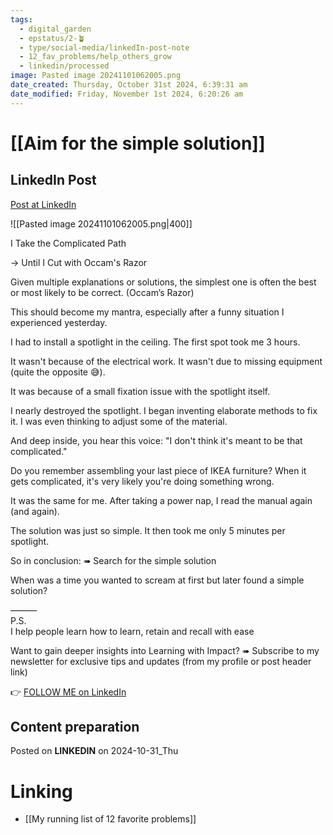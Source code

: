 ```yaml
---
tags:
  - digital_garden
  - epstatus/2-🪴
  - type/social-media/linkedIn-post-note
  - 12_fav_problems/help_others_grow
  - linkedin/processed
image: Pasted image 20241101062005.png
date_created: Thursday, October 31st 2024, 6:39:31 am
date_modified: Friday, November 1st 2024, 6:20:26 am
---
```

# [[Aim for the simple solution]]
## LinkedIn Post
[Post at LinkedIn](https://www.linkedin.com/posts/sebastiankamilli_i-take-the-complicated-path-until-i-cut-activity-7257647762467385344-EaOo?utm_source=share&utm_medium=member_desktop)

![[Pasted image 20241101062005.png|400]]

I Take the Complicated Path

→ Until I Cut with Occam's Razor

Given multiple explanations or solutions, 
the simplest one is often the best or most likely to be correct.
(Occam’s Razor)

This should become my mantra, 
especially after a funny situation I experienced yesterday.

I had to install a spotlight in the ceiling.
The first spot took me 3 hours. 

It wasn't because of the electrical work.
It wasn't due to missing equipment (quite the opposite 😅).

It was because of a small fixation issue with the spotlight itself. 

I nearly destroyed the spotlight. 
I began inventing elaborate methods to fix it.
I was even thinking to adjust some of the material.

And deep inside, you hear this voice: 
"I don't think it's meant to be that complicated."

Do you remember assembling your last piece of IKEA furniture? When it gets complicated, 
it's very likely you're doing something wrong.

It was the same for me. 
After taking a power nap, 
I read the manual again (and again).

The solution was just so simple.
It then took me only 5 minutes per spotlight.

So in conclusion:
➠ Search for the simple solution

When was a time you wanted to scream at first 
but later found a simple solution?

———  
P.S.  
I help people learn how to learn, retain and recall with ease

Want to gain deeper insights into Learning with Impact?
➠ Subscribe to my newsletter for exclusive tips and updates
(from my profile or post header link)

👉 [FOLLOW ME on LinkedIn](https://www.linkedin.com/comm/mynetwork/discovery-see-all?usecase=PEOPLE_FOLLOWS&followMember=sebastiankamilli)

## Content preparation



Posted on **LINKEDIN** on 2024-10-31_Thu
# Linking
+ [[My running list of 12 favorite problems]]